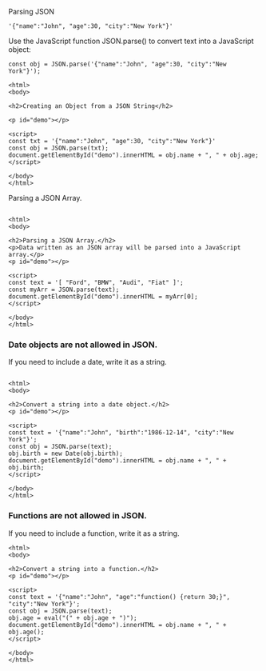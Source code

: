 Parsing JSON

```
'{"name":"John", "age":30, "city":"New York"}'
```
Use the JavaScript function JSON.parse() to convert text into a JavaScript object:
```
const obj = JSON.parse('{"name":"John", "age":30, "city":"New York"}');
```
```
<html>
<body>

<h2>Creating an Object from a JSON String</h2>

<p id="demo"></p>

<script>
const txt = '{"name":"John", "age":30, "city":"New York"}'
const obj = JSON.parse(txt);
document.getElementById("demo").innerHTML = obj.name + ", " + obj.age;
</script>

</body>
</html>

```

Parsing a JSON Array.


```

<html>
<body>

<h2>Parsing a JSON Array.</h2>
<p>Data written as an JSON array will be parsed into a JavaScript array.</p>
<p id="demo"></p>

<script>
const text = '[ "Ford", "BMW", "Audi", "Fiat" ]';
const myArr = JSON.parse(text);
document.getElementById("demo").innerHTML = myArr[0];
</script>

</body>
</html>

```
### Date objects are not allowed in JSON.

If you need to include a date, write it as a string.

```

<html>
<body>

<h2>Convert a string into a date object.</h2>
<p id="demo"></p>

<script>
const text = '{"name":"John", "birth":"1986-12-14", "city":"New York"}';
const obj = JSON.parse(text);
obj.birth = new Date(obj.birth);
document.getElementById("demo").innerHTML = obj.name + ", " + obj.birth; 
</script>

</body>
</html>
```


### Functions are not allowed in JSON.

If you need to include a function, write it as a string.
```
<html>
<body>

<h2>Convert a string into a function.</h2>
<p id="demo"></p>

<script>
const text = '{"name":"John", "age":"function() {return 30;}", "city":"New York"}';
const obj = JSON.parse(text);
obj.age = eval("(" + obj.age + ")");
document.getElementById("demo").innerHTML = obj.name + ", " + obj.age(); 
</script>

</body>
</html>
```